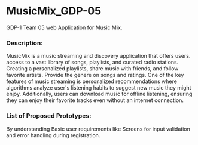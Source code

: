 # MusicMix_GDP-05
GDP-1 Team 05 
web Application for Music Mix.
### Description:
MusicMix is a music streaming and discovery application that offers users.
access to a vast library of songs, playlists, and curated radio stations.
Creating a personalized playlists, share music with friends, and follow favorite artists.
Provide the genere on songs and ratings.
One of the key features of music streaming is personalized recommendations where algorithms analyze user's listening habits to suggest new music they might enjoy. Additionally, users can download music for offline listening, ensuring they can enjoy their favorite tracks even without an internet connection.
### List of Proposed Prototypes:
By understanding Basic user requirements like  Screens for input validation and error handling during registration.
